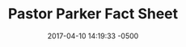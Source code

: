 ---
layout: item
category: item
my_id: "#0081"
loc: "081000"
title: "Pastor Parker Fact Sheet"
permalink: /pastor-parker-fact-sheet/
store: true

date: 2017-04-10 14:19:33 -0500

front-pic: pastor-parker-fact-sheet-front.jpg
social-pic: pastor-parker-fact-sheet-social.jpg
pdf: pastor-parker-fact-sheet.pdf

issues: Abortion
type: Fact Sheet
target-age: Teens, Young Adults, Adults
target-audience: Church Groups, College Students, High School Students, Youth Group
language: English

comment: true
share: true
no-description: true
---